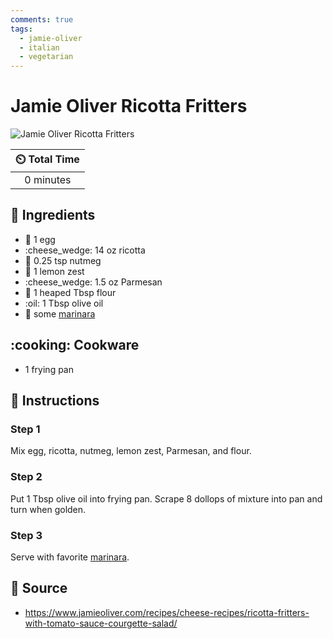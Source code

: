 ```yaml
---
comments: true
tags:
  - jamie-oliver
  - italian
  - vegetarian
---
```

# Jamie Oliver Ricotta Fritters

![Jamie Oliver Ricotta Fritters](../assets/images/jamie-oliver-ricotta-fritters.jpg)

| :timer_clock: Total Time |
|:-----------------------: |
| 0 minutes |

## :salt: Ingredients

- :egg: 1 egg
- :cheese_wedge: 14 oz ricotta
- :chestnut: 0.25 tsp nutmeg
- :lemon: 1 lemon zest
- :cheese_wedge: 1.5 oz Parmesan
- :ear_of_rice: 1 heaped Tbsp flour
- :oil: 1 Tbsp olive oil
- :tomato: some [marinara][1]

## :cooking: Cookware

- 1 frying pan

## :pencil: Instructions

### Step 1

Mix egg, ricotta, nutmeg, lemon zest, Parmesan, and flour.

### Step 2

Put 1 Tbsp olive oil into frying pan. Scrape 8 dollops of mixture into pan and turn when golden.

### Step 3

Serve with favorite [marinara][1].

## :link: Source

- <https://www.jamieoliver.com/recipes/cheese-recipes/ricotta-fritters-with-tomato-sauce-courgette-salad/>

[1]: <../sauces-and-dressings/marinara-sauce.md>
